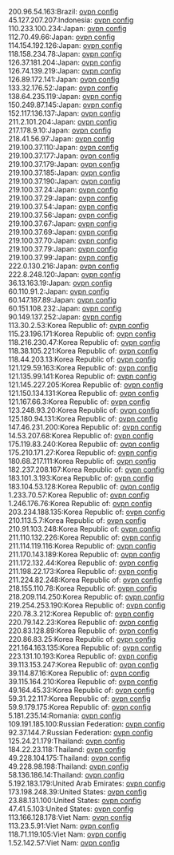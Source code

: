 200.96.54.163:Brazil: [ovpn config](vpn/200_96_54_163.ovpn)  
45.127.207.207:Indonesia: [ovpn config](vpn/45_127_207_207.ovpn)  
110.233.100.234:Japan: [ovpn config](vpn/110_233_100_234.ovpn)  
112.70.49.66:Japan: [ovpn config](vpn/112_70_49_66.ovpn)  
114.154.192.126:Japan: [ovpn config](vpn/114_154_192_126.ovpn)  
118.158.234.78:Japan: [ovpn config](vpn/118_158_234_78.ovpn)  
126.37.181.204:Japan: [ovpn config](vpn/126_37_181_204.ovpn)  
126.74.139.219:Japan: [ovpn config](vpn/126_74_139_219.ovpn)  
126.89.172.141:Japan: [ovpn config](vpn/126_89_172_141.ovpn)  
133.32.176.52:Japan: [ovpn config](vpn/133_32_176_52.ovpn)  
138.64.235.119:Japan: [ovpn config](vpn/138_64_235_119.ovpn)  
150.249.87.145:Japan: [ovpn config](vpn/150_249_87_145.ovpn)  
152.117.136.137:Japan: [ovpn config](vpn/152_117_136_137.ovpn)  
211.2.101.204:Japan: [ovpn config](vpn/211_2_101_204.ovpn)  
217.178.9.10:Japan: [ovpn config](vpn/217_178_9_10.ovpn)  
218.41.56.97:Japan: [ovpn config](vpn/218_41_56_97.ovpn)  
219.100.37.110:Japan: [ovpn config](vpn/219_100_37_110.ovpn)  
219.100.37.177:Japan: [ovpn config](vpn/219_100_37_177.ovpn)  
219.100.37.179:Japan: [ovpn config](vpn/219_100_37_179.ovpn)  
219.100.37.185:Japan: [ovpn config](vpn/219_100_37_185.ovpn)  
219.100.37.190:Japan: [ovpn config](vpn/219_100_37_190.ovpn)  
219.100.37.24:Japan: [ovpn config](vpn/219_100_37_24.ovpn)  
219.100.37.29:Japan: [ovpn config](vpn/219_100_37_29.ovpn)  
219.100.37.54:Japan: [ovpn config](vpn/219_100_37_54.ovpn)  
219.100.37.56:Japan: [ovpn config](vpn/219_100_37_56.ovpn)  
219.100.37.67:Japan: [ovpn config](vpn/219_100_37_67.ovpn)  
219.100.37.69:Japan: [ovpn config](vpn/219_100_37_69.ovpn)  
219.100.37.70:Japan: [ovpn config](vpn/219_100_37_70.ovpn)  
219.100.37.79:Japan: [ovpn config](vpn/219_100_37_79.ovpn)  
219.100.37.99:Japan: [ovpn config](vpn/219_100_37_99.ovpn)  
222.0.130.216:Japan: [ovpn config](vpn/222_0_130_216.ovpn)  
222.8.248.120:Japan: [ovpn config](vpn/222_8_248_120.ovpn)  
36.13.163.19:Japan: [ovpn config](vpn/36_13_163_19.ovpn)  
60.110.91.2:Japan: [ovpn config](vpn/60_110_91_2.ovpn)  
60.147.187.89:Japan: [ovpn config](vpn/60_147_187_89.ovpn)  
60.151.108.232:Japan: [ovpn config](vpn/60_151_108_232.ovpn)  
90.149.137.252:Japan: [ovpn config](vpn/90_149_137_252.ovpn)  
113.30.2.53:Korea Republic of: [ovpn config](vpn/113_30_2_53.ovpn)  
115.23.196.171:Korea Republic of: [ovpn config](vpn/115_23_196_171.ovpn)  
118.216.230.47:Korea Republic of: [ovpn config](vpn/118_216_230_47.ovpn)  
118.38.105.221:Korea Republic of: [ovpn config](vpn/118_38_105_221.ovpn)  
118.44.203.13:Korea Republic of: [ovpn config](vpn/118_44_203_13.ovpn)  
121.129.59.163:Korea Republic of: [ovpn config](vpn/121_129_59_163.ovpn)  
121.135.99.141:Korea Republic of: [ovpn config](vpn/121_135_99_141.ovpn)  
121.145.227.205:Korea Republic of: [ovpn config](vpn/121_145_227_205.ovpn)  
121.150.134.131:Korea Republic of: [ovpn config](vpn/121_150_134_131.ovpn)  
121.167.66.3:Korea Republic of: [ovpn config](vpn/121_167_66_3.ovpn)  
123.248.93.20:Korea Republic of: [ovpn config](vpn/123_248_93_20.ovpn)  
125.180.94.131:Korea Republic of: [ovpn config](vpn/125_180_94_131.ovpn)  
147.46.231.200:Korea Republic of: [ovpn config](vpn/147_46_231_200.ovpn)  
14.53.207.68:Korea Republic of: [ovpn config](vpn/14_53_207_68.ovpn)  
175.119.83.240:Korea Republic of: [ovpn config](vpn/175_119_83_240.ovpn)  
175.210.171.27:Korea Republic of: [ovpn config](vpn/175_210_171_27.ovpn)  
180.68.217.111:Korea Republic of: [ovpn config](vpn/180_68_217_111.ovpn)  
182.237.208.167:Korea Republic of: [ovpn config](vpn/182_237_208_167.ovpn)  
183.101.3.193:Korea Republic of: [ovpn config](vpn/183_101_3_193.ovpn)  
183.104.53.128:Korea Republic of: [ovpn config](vpn/183_104_53_128.ovpn)  
1.233.70.57:Korea Republic of: [ovpn config](vpn/1_233_70_57.ovpn)  
1.246.176.76:Korea Republic of: [ovpn config](vpn/1_246_176_76.ovpn)  
203.234.188.135:Korea Republic of: [ovpn config](vpn/203_234_188_135.ovpn)  
210.113.5.7:Korea Republic of: [ovpn config](vpn/210_113_5_7.ovpn)  
210.91.103.248:Korea Republic of: [ovpn config](vpn/210_91_103_248.ovpn)  
211.110.132.226:Korea Republic of: [ovpn config](vpn/211_110_132_226.ovpn)  
211.114.119.116:Korea Republic of: [ovpn config](vpn/211_114_119_116.ovpn)  
211.170.143.189:Korea Republic of: [ovpn config](vpn/211_170_143_189.ovpn)  
211.172.132.44:Korea Republic of: [ovpn config](vpn/211_172_132_44.ovpn)  
211.198.22.173:Korea Republic of: [ovpn config](vpn/211_198_22_173.ovpn)  
211.224.82.248:Korea Republic of: [ovpn config](vpn/211_224_82_248.ovpn)  
218.155.110.78:Korea Republic of: [ovpn config](vpn/218_155_110_78.ovpn)  
218.209.114.250:Korea Republic of: [ovpn config](vpn/218_209_114_250.ovpn)  
219.254.253.190:Korea Republic of: [ovpn config](vpn/219_254_253_190.ovpn)  
220.78.3.212:Korea Republic of: [ovpn config](vpn/220_78_3_212.ovpn)  
220.79.142.23:Korea Republic of: [ovpn config](vpn/220_79_142_23.ovpn)  
220.83.128.89:Korea Republic of: [ovpn config](vpn/220_83_128_89.ovpn)  
220.86.83.25:Korea Republic of: [ovpn config](vpn/220_86_83_25.ovpn)  
221.164.163.135:Korea Republic of: [ovpn config](vpn/221_164_163_135.ovpn)  
223.131.10.193:Korea Republic of: [ovpn config](vpn/223_131_10_193.ovpn)  
39.113.153.247:Korea Republic of: [ovpn config](vpn/39_113_153_247.ovpn)  
39.114.87.16:Korea Republic of: [ovpn config](vpn/39_114_87_16.ovpn)  
39.115.164.210:Korea Republic of: [ovpn config](vpn/39_115_164_210.ovpn)  
49.164.45.33:Korea Republic of: [ovpn config](vpn/49_164_45_33.ovpn)  
59.31.22.117:Korea Republic of: [ovpn config](vpn/59_31_22_117.ovpn)  
59.9.179.175:Korea Republic of: [ovpn config](vpn/59_9_179_175.ovpn)  
5.181.235.14:Romania: [ovpn config](vpn/5_181_235_14.ovpn)  
109.191.185.100:Russian Federation: [ovpn config](vpn/109_191_185_100.ovpn)  
92.37.144.7:Russian Federation: [ovpn config](vpn/92_37_144_7.ovpn)  
125.24.21.179:Thailand: [ovpn config](vpn/125_24_21_179.ovpn)  
184.22.23.118:Thailand: [ovpn config](vpn/184_22_23_118.ovpn)  
49.228.104.175:Thailand: [ovpn config](vpn/49_228_104_175.ovpn)  
49.228.98.198:Thailand: [ovpn config](vpn/49_228_98_198.ovpn)  
58.136.186.14:Thailand: [ovpn config](vpn/58_136_186_14.ovpn)  
5.192.183.179:United Arab Emirates: [ovpn config](vpn/5_192_183_179.ovpn)  
173.198.248.39:United States: [ovpn config](vpn/173_198_248_39.ovpn)  
23.88.131.100:United States: [ovpn config](vpn/23_88_131_100.ovpn)  
47.41.5.103:United States: [ovpn config](vpn/47_41_5_103.ovpn)  
113.166.128.178:Viet Nam: [ovpn config](vpn/113_166_128_178.ovpn)  
113.23.5.91:Viet Nam: [ovpn config](vpn/113_23_5_91.ovpn)  
118.71.119.105:Viet Nam: [ovpn config](vpn/118_71_119_105.ovpn)  
1.52.142.57:Viet Nam: [ovpn config](vpn/1_52_142_57.ovpn)  
